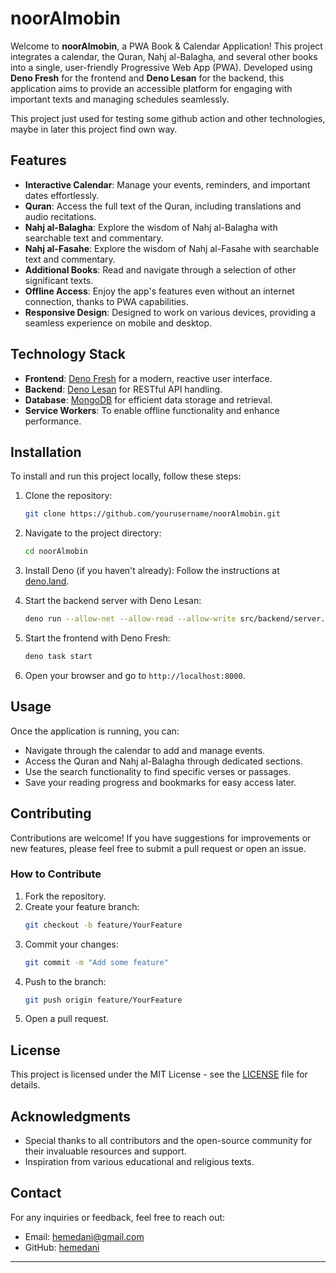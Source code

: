 # noorAlmobin

Welcome to **noorAlmobin**, a PWA Book & Calendar Application! This project integrates a calendar, the Quran, Nahj al-Balagha, and several other books into a single, user-friendly Progressive Web App (PWA). Developed using **Deno Fresh** for the frontend and **Deno Lesan** for the backend, this application aims to provide an accessible platform for engaging with important texts and managing schedules seamlessly.

This project just used for testing some github action and other technologies, maybe in later this project find own way.

## Features

- **Interactive Calendar**: Manage your events, reminders, and important dates effortlessly.
- **Quran**: Access the full text of the Quran, including translations and audio recitations.
- **Nahj al-Balagha**: Explore the wisdom of Nahj al-Balagha with searchable text and commentary.
- **Nahj al-Fasahe**: Explore the wisdom of Nahj al-Fasahe with searchable text and commentary.
- **Additional Books**: Read and navigate through a selection of other significant texts.
- **Offline Access**: Enjoy the app's features even without an internet connection, thanks to PWA capabilities.
- **Responsive Design**: Designed to work on various devices, providing a seamless experience on mobile and desktop.

## Technology Stack

- **Frontend**: [Deno Fresh](https://fresh.deno.dev/) for a modern, reactive user interface.
- **Backend**: [Deno Lesan](https://deno.land/x/lesan) for RESTful API handling.
- **Database**: [MongoDB](https://www.mongodb.com/) for efficient data storage and retrieval.
- **Service Workers**: To enable offline functionality and enhance performance.

## Installation

To install and run this project locally, follow these steps:

1. Clone the repository:
   ```bash
   git clone https://github.com/yourusername/noorAlmobin.git
   ```

2. Navigate to the project directory:
   ```bash
   cd noorAlmobin
   ```

3. Install Deno (if you haven't already):
   Follow the instructions at [deno.land](https://deno.land/#installation).

4. Start the backend server with Deno Lesan:
   ```bash
   deno run --allow-net --allow-read --allow-write src/backend/server.ts
   ```

5. Start the frontend with Deno Fresh:
   ```bash
   deno task start
   ```

6. Open your browser and go to `http://localhost:8000`.

## Usage

Once the application is running, you can:

- Navigate through the calendar to add and manage events.
- Access the Quran and Nahj al-Balagha through dedicated sections.
- Use the search functionality to find specific verses or passages.
- Save your reading progress and bookmarks for easy access later.

## Contributing

Contributions are welcome! If you have suggestions for improvements or new features, please feel free to submit a pull request or open an issue.

### How to Contribute

1. Fork the repository.
2. Create your feature branch:
   ```bash
   git checkout -b feature/YourFeature
   ```
3. Commit your changes:
   ```bash
   git commit -m "Add some feature"
   ```
4. Push to the branch:
   ```bash
   git push origin feature/YourFeature
   ```
5. Open a pull request.

## License

This project is licensed under the MIT License - see the [LICENSE](LICENSE) file for details.

## Acknowledgments

- Special thanks to all contributors and the open-source community for their invaluable resources and support.
- Inspiration from various educational and religious texts.

## Contact

For any inquiries or feedback, feel free to reach out:

- Email: hemedani@gmail.com
- GitHub: [hemedani](https://github.com/hemedani)

---
